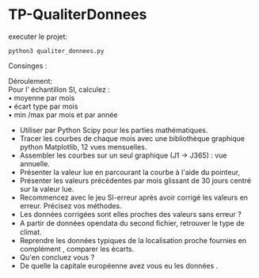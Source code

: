 # TP-QualiterDonnees

executer le projet:
```
python3 qualiter_donnees.py
```

Consinges :

Déroulement:	
Pour	l’	échantillon	SI,	calculez	:	
  • moyenne	par	mois	
  • écart	type	par	mois	
  • min	/max	par	mois	et	par	année	
  
* Utiliser	par	Python	Scipy	pour	les	parties	mathématiques.	
* Tracer	les	courbes	de	chaque	mois	avec	une	bibliothèque	graphique	python	Matplotlib,	12	vues	mensuelles.
* Assembler	les	courbes	sur	un	seul	graphique	(J1	->	J365)	:	vue	annuelle.
* Présenter	la	valeur	lue	en	parcourant	la	courbe	à	l'aide	du	pointeur,	
* Présenter	les	valeurs	précédentes	par	mois	glissant	de	30	jours	centré	sur	la	valeur	lue.
* Recommencez	avec	le	jeu	SI-erreur	après	avoir	corrigé	les	valeurs	en	erreur.	Précisez	vos	méthodes.	
* Les	données	corrigées	sont	elles	proches	des	valeurs	sans	erreur	?	
* A	partir	de	données	opendata	du	second	ﬁchier,	retrouver	le	type	de	climat.
* Reprendre	les	données	typiques	de	la	localisation	proche	fournies	en	complément	,	comparer	les	écarts.	
* Qu'en	concluez	vous	?	
* De	quelle	la	capitale	européenne	avez	vous	eu	les	données	.	
